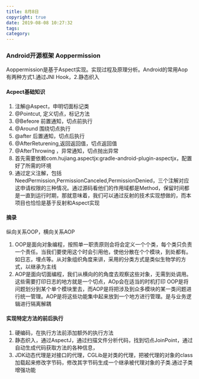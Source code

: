 ```yaml
---
title: 8月8日
copyright: true
date: 2019-08-08 10:27:32
tags:
category:
---
```

### Android开源框架 Aoppermission
Aoppermission是基于Aspect实现。实现过程及原理分析。Android的常用Aop有两种方式1.通过JNI Hook，2.静态织入
####  Acpect基础知识
1. 注解@Aspect，申明切面标记类
2. @Pointcut, 定义切点，标记方法
3. @Befeore 前置通知，切点前执行
4. @Around 围绕切点执行
5. @after 后置通知，切点后执行
6. @AfterReturening,返回返回值，切点返回值
7. @AfterThrowing ，异常通知，切点抛出异常
1. 首先需要依赖com.hujiang.aspectjx:gradle-android-plugin-aspectjx，配置好了所需的环境
2. 通过定义注解，包括NeedPermission,PermissionCanceled,PermissionDenied，三个注解对应这申请权限的三种情况。通过源码看他们的作用域都是Method，保留时间都是一直到运行时期，那就意味着，我们可以通过反射的技术实现想做的，而本项目也恰恰是基于反射和Aspect实现
 
#### 摘录
纵向关系OOP，横向关系AOP
1. OOP是面向对象编程，按照单一职责原则会将会定义一个个类，每个类只负责一个责任。当我们要使用这个时会引用他，使他分散在个个模块，到处都有。如日志，埋点等。从对象组织角度来讲，采用的分类方式是类似生物学的方式，以继承为主线
2. AOP是面向切面编程，我们从横向的的角度去观察这些对象，无需到处调用。这些需要打印日志的地方就是一个切点，AOp会在适当的时机打印
OOP是将问题划分到某个单个模块里去，而AOP是将把涉及到众多模块的某一类问题进行统一管理。AOP是将这些功能集中起来放到一个地方进行管理。是与业务逻辑进行隔离解耦

#### 实现特定方法的前后执行
1. 硬编码，在执行方法前添加额外的执行方法
2. 静态织入，通过AspectJ，通过扫描文件分析代码，找到切点JoinPoint，通过自动生成代码获取方法的各种信息，
3. JDK动态代理是对接口的代理，CGLib是对类的代理，把被代理的对象的class加载起来修改字节码，修改其字节码生成一个继承被代理对象的子类.通过子类增强功能
